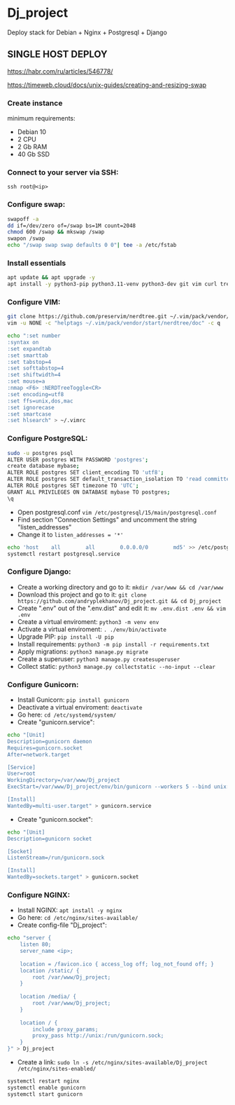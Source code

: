 # Dj_project
Deploy stack for Debian + Nginx + Postgresql + Django

## SINGLE HOST DEPLOY
https://habr.com/ru/articles/546778/

https://timeweb.cloud/docs/unix-guides/creating-and-resizing-swap


### Create instance
minimum requirements:
- Debian 10
- 2 CPU
- 2 Gb RAM
- 40 Gb SSD

### Connect to your server via SSH:
`ssh root@<ip>`

### Configure swap:
```bash
swapoff -a
dd if=/dev/zero of=/swap bs=1M count=2048
chmod 600 /swap && mkswap /swap
swapon /swap
echo "/swap swap swap defaults 0 0"| tee -a /etc/fstab
```
### Install essentials
```bash
apt update && apt upgrade -y
apt install -y python3-pip python3.11-venv python3-dev git vim curl tree build-essential libpq-dev postgresql postgresql-contrib
```

### Configure VIM:
```bash
git clone https://github.com/preservim/nerdtree.git ~/.vim/pack/vendor/start/nerdtree
vim -u NONE -c "helptags ~/.vim/pack/vendor/start/nerdtree/doc" -c q

echo ":set number
:syntax on
:set expandtab
:set smarttab
:set tabstop=4
:set softtabstop=4
:set shiftwidth=4
:set mouse=a
:nmap <F6> :NERDTreeToggle<CR>
:set encoding=utf8
:set ffs=unix,dos,mac
:set ignorecase
:set smartcase
:set hlsearch" > ~/.vimrc
```

### Configure PostgreSQL:
```bash
sudo -u postgres psql
ALTER USER postgres WITH PASSWORD 'postgres';
create database mybase;
ALTER ROLE postgres SET client_encoding TO 'utf8';
ALTER ROLE postgres SET default_transaction_isolation TO 'read committed';
ALTER ROLE postgres SET timezone TO 'UTC';
GRANT ALL PRIVILEGES ON DATABASE mybase TO postgres;
\q
```

- Open postgresql.conf `vim /etc/postgresql/15/main/postgresql.conf`
- Find section "Connection Settings" and uncomment the string "listen_addresses"
- Change it to `listen_addresses = '*'`

```bash
echo 'host    all        all        0.0.0.0/0        md5' >> /etc/postgresql/15/main/pg_hba.conf
systemctl restart postgresql.service
```


### Configure Django:

- Сreate a working directory and go to it: `mkdir /var/www && cd /var/www`
- Download this project and go to it: `git clone https://github.com/andryplekhanov/Dj_project.git && cd Dj_project`
- Create ".env" out of the ".env.dist" and edit it: `mv .env.dist .env && vim .env`
- Create a virtual enviroment: `python3 -m venv env`
- Activate a virtual enviroment: `. ./env/bin/activate`
- Upgrade PIP: `pip install -U pip`
- Install requirements: `python3 -m pip install -r requirements.txt`
- Apply migrations: `python3 manage.py migrate`
- Create a superuser: `python3 manage.py createsuperuser`
- Collect static: `python3 manage.py collectstatic --no-input --clear`


### Configure Gunicorn:
- Install Gunicorn: `pip install gunicorn`
- Deactivate a virtual enviroment: `deactivate`
- Go here: `cd /etc/systemd/system/`
- Create "gunicorn.service":
```bash
echo "[Unit]
Description=gunicorn daemon
Requires=gunicorn.socket
After=network.target

[Service]
User=root
WorkingDirectory=/var/www/Dj_project
ExecStart=/var/www/Dj_project/env/bin/gunicorn --workers 5 --bind unix:/run/gunicorn.sock Dj_project.wsgi:application

[Install]
WantedBy=multi-user.target" > gunicorn.service
```
- Create "gunicorn.socket":
```bash
echo "[Unit]
Description=gunicorn socket

[Socket]
ListenStream=/run/gunicorn.sock

[Install]
WantedBy=sockets.target" > gunicorn.socket
```


### Configure NGINX:
- Install NGINX: `apt install -y nginx`
- Go here: `cd /etc/nginx/sites-available/`
- Create config-file "Dj_project":
```bash
echo "server {
    listen 80;
    server_name <ip>;
    
    location = /favicon.ico { access_log off; log_not_found off; }
    location /static/ {
        root /var/www/Dj_project;
    }
    
    location /media/ {
        root /var/www/Dj_project;
    }
    
    location / {
        include proxy_params;
        proxy_pass http://unix:/run/gunicorn.sock;
    }
}" > Dj_project
```
- Create a link: `sudo ln -s /etc/nginx/sites-available/Dj_project /etc/nginx/sites-enabled/`
```bash
systemctl restart nginx
systemctl enable gunicorn
systemctl start gunicorn
```
